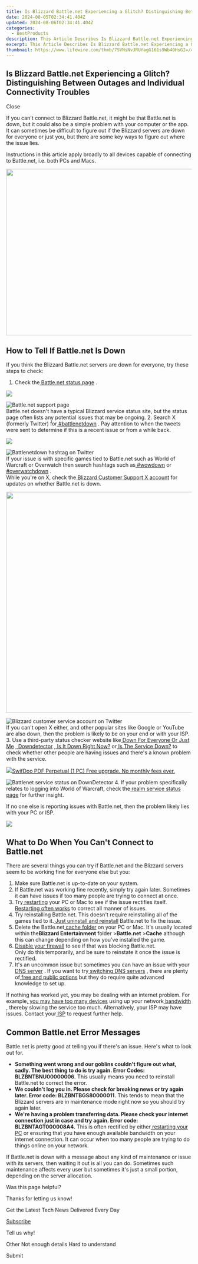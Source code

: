 ```yaml
---
title: Is Blizzard Battle.net Experiencing a Glitch? Distinguishing Between Outages and Individual Connectivity Troubles
date: 2024-08-05T02:34:41.404Z
updated: 2024-08-06T02:34:41.404Z
categories:
  - BestProducts
description: This Article Describes Is Blizzard Battle.net Experiencing a Glitch? Distinguishing Between Outages and Individual Connectivity Troubles
excerpt: This Article Describes Is Blizzard Battle.net Experiencing a Glitch? Distinguishing Between Outages and Individual Connectivity Troubles
thumbnail: https://www.lifewire.com/thmb/7SVNsNvJRUYagG161s9Wb40HsGI=/400x300/filters:no_upscale():max_bytes(150000):strip_icc():format(webp)/is-blizzard-battle-net-down-or-is-it-just-you-5025181-240dd5bdcffd4b9bb3fe79e8b90ac5fb.jpg
---
```


## Is Blizzard Battle.net Experiencing a Glitch? Distinguishing Between Outages and Individual Connectivity Troubles

Close 

 If you can't connect to Blizzard Battle.net, it might be that Battle.net is down, but it could also be a simple problem with your computer or the app. It can sometimes be difficult to figure out if the Blizzard servers are down for everyone or just you, but there are some key ways to figure out where the issue lies. 

 Instructions in this article apply broadly to all devices capable of connecting to Battle.net, i.e. both PCs and Macs.

<!-- affiliate ads begin -->
<a href="https://ukaidot.sjv.io/c/5597632/1793234/19578" target="_top" id="1793234"><img src="//a.impactradius-go.com/display-ad/19578-1793234" border="0" alt="" width="678" height="452"/></a><img height="0" width="0" src="https://imp.pxf.io/i/5597632/1793234/19578" style="position:absolute;visibility:hidden;" border="0" />
<!-- affiliate ads end -->
##  How to Tell If Battle.net Is Down 

 If you think the Blizzard Battle.net servers are down for everyone, try these steps to check:

1. Check the[ Battle.net status page](https://us.battle.net/support/en/) .  
<!-- affiliate ads begin -->
<a href="https://store.massmailsoftware.com/order/checkout.php?PRODS=2069351&QTY=1&AFFILIATE=108875&CART=1"><img src="https://secure.avangate.com/images/merchant/dc87c13749315c7217cdc4ac692e704c/banera_for_partners-24_%282%29.jpg" border="0"></a>
<!-- affiliate ads end -->
![Battle.net support page](https://www.lifewire.com/thmb/KvPF6VKCmMJr5ziqyts7PNSlYFQ=/1500x0/filters:no_upscale():max_bytes(150000):strip_icc():format(webp)/is-blizzard-battle-net-down-or-is-it-just-you-50251811-b68feb6fcbcd4bfdb811bea6053cdd71.jpg)  
 Battle.net doesn't have a typical Blizzard service status site, but the status page often lists any potential issues that may be ongoing.
2. Search X (formerly Twitter) for[ #battlenetdown](https://twitter.com/hashtag/battlenetdown) . Pay attention to when the tweets were sent to determine if this is a recent issue or from a while back.  
<!-- affiliate ads begin -->
<a href="https://secure.2checkout.com/order/checkout.php?PRODS=4729320&QTY=1&AFFILIATE=108875&CART=1"><img src="https://secure.avangate.com/images/merchant/f7f07e7dab09533bc71247a5b29a7373/products/2_iDeviceMessageBox.png" border="0"></a>
<!-- affiliate ads end -->
![Battlenetdown hashtag on Twitter](https://www.lifewire.com/thmb/mAKBqpUjYKdCgxlk4Z06kglHk8Q=/1500x0/filters:no_upscale():max_bytes(150000):strip_icc():format(webp)/is-blizzard-battle-net-down-or-is-it-just-you-50251812-ca48cd23877847608c667261bb7ceae1.jpg)  
 If your issue is with specific games tied to Battle.net such as World of Warcraft or Overwatch then search hashtags such as[ #wowdown](https://twitter.com/hashtag/wowdown) or[ #overwatchdown](https://twitter.com/hashtag/overwatchdown) .  
 While you're on X, check the[ Blizzard Customer Support X account](https://twitter.com/BlizzardCS) for updates on whether Battle.net is down.  
<!-- affiliate ads begin -->
<a href="https://appsumo.8odi.net/c/5597632/2075482/7443" target="_top" id="2075482"><img src="//a.impactradius-go.com/display-ad/7443-2075482" border="0" alt="" width="1200" height="600"/></a><img height="0" width="0" src="https://appsumo.8odi.net/i/5597632/2075482/7443" style="position:absolute;visibility:hidden;" border="0" />
<!-- affiliate ads end -->
![Blizzard customer service account on Twitter](https://www.lifewire.com/thmb/X7MUsXvtqHYrsU9XxbUN5GpTn9g=/1500x0/filters:no_upscale():max_bytes(150000):strip_icc():format(webp)/is-blizzard-battle-net-down-or-is-it-just-you-50251813-e08204bbc9f441a9be5ec5f3ef8e1802.jpg)  
 If you can't open X either, and other popular sites like Google or YouTube are also down, then the problem is likely to be on your end or with your ISP.
3. Use a third-party status checker website like[ Down For Everyone Or Just Me](https://downforeveryoneorjustme.com/battle.net) ,[ Downdetector](https://downdetector.com/status/battle-net/) ,[ Is It Down Right Now?](https://www.isitdownrightnow.com/battle.net.html) or[ Is The Service Down?](https://istheservicedown.com/problems/battlenet-blizzard-entertainment) to check whether other people are having issues and there's a known problem with the service.  
<!-- affiliate ads begin -->
<a href="https://purchase.swifdoo.com/order/checkout.php?PRODS=40002162&QTY=1&AFFILIATE=108875&CART=1"><img src="https://secure.avangate.com/images/merchant/8b932759a5a04ddb34bf79e3f9072e4b/products/1_Product%20box%20white-1024x1024.png" border="0">SwifDoo PDF Perpetual (1 PC) Free upgrade. No monthly fees ever. 
</a>
<!-- affiliate ads end -->
![Battlenet service status on DownDetector](https://www.lifewire.com/thmb/9u3POwvCEvsJ1pkuJrkAqpoTOrM=/1500x0/filters:no_upscale():max_bytes(150000):strip_icc():format(webp)/is-blizzard-battle-net-down-or-is-it-just-you-50251814-3285e3adc5e24546b67d3baa3690ea0a.jpg)
4. If your problem specifically relates to logging into World of Warcraft, check the[ realm service status page](https://worldofwarcraft.com/en-gb/game/status/us) for further insight.

 If no one else is reporting issues with Battle.net, then the problem likely lies with your PC or ISP.

<!-- affiliate ads begin -->
<a href="https://shop.mondly.com/affiliate.php?ACCOUNT=ATISTUDI&AFFILIATE=108875&PATH=https%3A%2F%2Fwww.mondly.com%3FAFFILIATE%3D108875%26RESOURCE%3D%2BBusiness%2B970x90%2B"><img src="https://secure.avangate.com/images/merchant/69c418c33ec2e1a4267fa9bb77fa1428/business-970x90.gif" border="0"></a>
<!-- affiliate ads end -->
##  What to Do When You Can't Connect to Battle.net 

 There are several things you can try if Battle.net and the Blizzard servers seem to be working fine for everyone else but you:

1. Make sure Battle.net is up-to-date on your system.
2. If Battle.net was working fine recently, simply try again later. Sometimes it can have issues if too many people are trying to connect at once.
3. Try[ restarting](https://www.lifewire.com/how-to-reboot-a-computer-2624568) your PC or Mac to see if the issue rectifies itself.[ Restarting often works](https://www.lifewire.com/why-does-restarting-seem-to-fix-most-computer-problems-2624569) to correct all manner of issues.
4. Try reinstalling Battle.net. This doesn't require reinstalling all of the games tied to it.[ Just uninstall and reinstall](https://www.lifewire.com/what-is-the-proper-way-to-reinstall-a-software-program-2624478) Battle.net to fix the issue.
5. Delete the Battle.net[ cache folder](https://www.lifewire.com/cache-file-2620119) on your PC or Mac. It's usually located within the**Blizzard Entertainment** folder >**Battle.net** \>**Cache** although this can change depending on how you've installed the game.
6. [ Disable your firewall](https://www.lifewire.com/how-to-disable-the-windows-firewall-2624505) to see if that was blocking Battle.net.  
 Only do this temporarily, and be sure to reinstate it once the issue is rectified.
7. It's an uncommon issue but sometimes you can have an issue with your[ DNS server](https://www.lifewire.com/what-is-a-dns-server-2625854) . If you want to try[ switching DNS servers](https://www.lifewire.com/how-to-change-dns-server-settings-2617979) , there are plenty of[ free and public options](https://www.lifewire.com/free-and-public-dns-servers-2626062) but they do require quite advanced knowledge to set up.

 If nothing has worked yet, you may be dealing with an internet problem. For example,[ you may have too many devices](https://www.lifewire.com/how-many-devices-can-share-a-wifi-network-818298) using up your network[ bandwidth](https://www.lifewire.com/what-is-bandwidth-2625809) , thereby slowing the service too much. Alternatively, your ISP may have issues. Contact your[ ISP](https://www.lifewire.com/internet-service-provider-isp-2625924) to request further help. 

##  Common Battle.net Error Messages 

 Battle.net is pretty good at telling you if there's an issue. Here's what to look out for. 

* **Something went wrong and our goblins couldn't figure out what, sadly. The best thing to do is try again. Error Codes: BLZBNTBNU00000006.** This usually means you need to reinstall Battle.net to correct the error.
* **We couldn't log you in. Please check for breaking news or try again later. Error code: BLZBNTBGS80000011.** This tends to mean that the Blizzard servers are in maintenance mode right now so you should try again later.
* **We're having a problem transferring data. Please check your internet connection just in case and try again. Error code: BLZBNTAGT000008A4.** This is often rectified by either[ restarting your PC](https://www.lifewire.com/how-to-reboot-a-computer-2624568) or ensuring that you have enough available bandwidth on your internet connection. It can occur when too many people are trying to do things online on your network.

 If Battle.net is down with a message about any kind of maintenance or issue with its servers, then waiting it out is all you can do. Sometimes such maintenance affects every user but sometimes it's just a small portion, depending on the server allocation. 

Was this page helpful?

Thanks for letting us know!

 Get the Latest Tech News Delivered Every Day

[ Subscribe ](https://www.lifewire.com/#) 

Tell us why!

 Other  Not enough details  Hard to understand 

 Submit 

<ins class="adsbygoogle"
     style="display:block"
     data-ad-format="autorelaxed"
     data-ad-client="ca-pub-7571918770474297"
     data-ad-slot="1223367746"></ins>



<ins class="adsbygoogle"
     style="display:block"
     data-ad-client="ca-pub-7571918770474297"
     data-ad-slot="8358498916"
     data-ad-format="auto"
     data-full-width-responsive="true"></ins>
